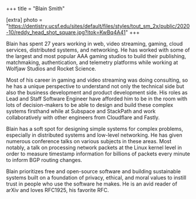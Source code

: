 +++
title = "Blain Smith"

[extra]
photo = "https://dentistry.ucsf.edu/sites/default/files/styles/tout_sm_2x/public/2020-10/reddy_head_shot_square.jpg?itok=KwBq4A41"
+++

Blain has spent 27 years working in web, video streaming, gaming, cloud
services, distributed systems, and networking. He has worked with some
of the largest and most popular AAA gaming studios to build their
publishing, matchmaking, authentication, and telemetry platforms while
working at Wolfjaw Studios and Rocket Science.

<!-- more -->

Most of his career in gaming and video streaming was doing consulting,
so he has a unique perspective to understand not only the technical side
but also the business development and product development side. His
roles as Lead and Staff Software Engineer have afforded him to be in the
room with lots of decision-makers to be able to design and build these
complex systems firsthand while at Subspace and StackPath and work
collaboratively with other engineers from Cloudflare and Fastly.

Blain has a soft spot for designing simple systems for complex problems,
especially in distributed systems and low-level networking. He has given
numerous conference talks on various subjects in these areas. Most
notably, a talk on processing network packets at the Linux kernel level
in order to measure timestamp information for billions of packets every
minute to inform BGP routing changes.

Blain prioritizes free and open-source software and building sustainable
systems built on a foundation of privacy, ethical, and moral values to
instill trust in people who use the software he makes. He is an avid
reader of arXiv and loves RFC1925, his favorite RFC.
